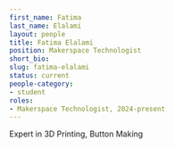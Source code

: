 ```yaml
---
first_name: Fatima 
last_name: Elalami 
layout: people
title: Fatima Elalami
position: Makerspace Technologist
short_bio:
slug: fatima-elalami
status: current
people-category:
- student
roles:
- Makerspace Technologist, 2024-present
---
```


Expert in 3D Printing, Button Making 
